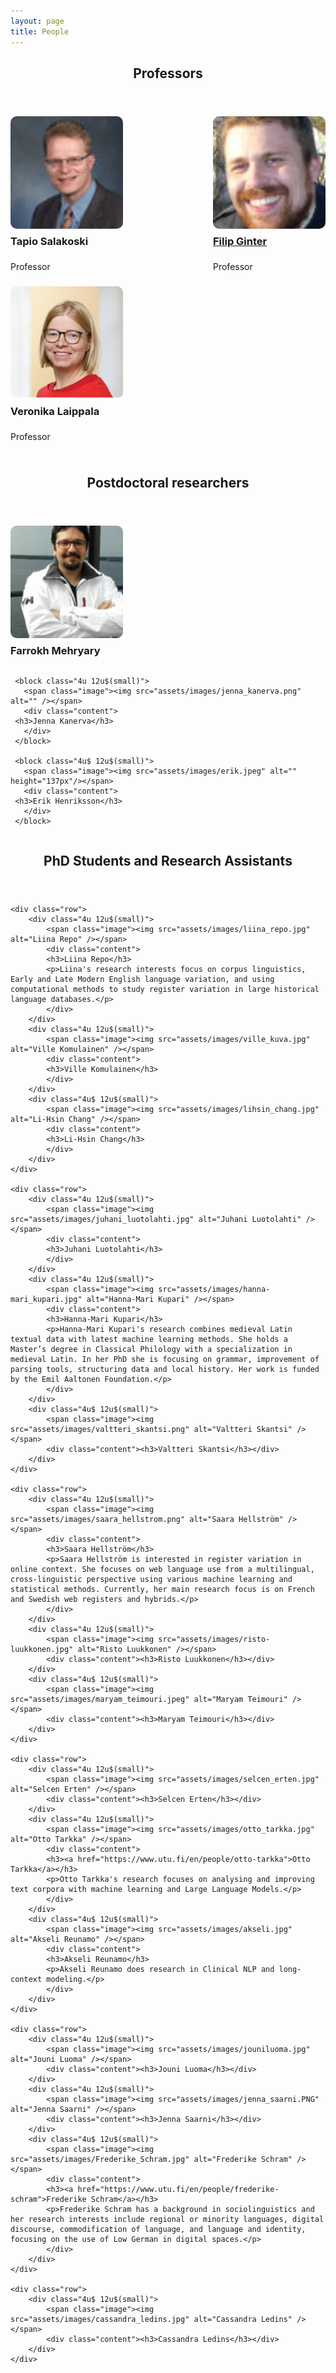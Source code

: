 ```yaml
---
layout: page
title: People
---
```




<style>
    /* Ensure the row stays in a grid-like structure */
    .row {
        display: flex;
        flex-wrap: wrap;
        justify-content: space-between; /* Keeps three items per row */
    }

    /* Individual column settings */
    .4u {
        width: 30%; /* Adjusts each column to fit 3 per row */
        display: flex;
        flex-direction: column;
        align-items: center; /* Centers everything inside */
        text-align: center; /* Ensures text is centered */
    }

    /* Image styling */
    .image img {
        width: 180px; /* Adjust as needed */
        height: 180px; /* Ensures uniformity */
        object-fit: cover; /* Ensures the image fills the area without distortion */
        border-radius: 10px; /* Keeps your rounded corner effect */
        display: block;
        margin: 0 auto; /* Ensures images are centered */
    }

    /* Heading spacing */
    .content h3 {
        margin-top: 10px; /* Adds spacing between the image and the name */
    }

    /* Paragraph text styling */
    .content p {
        text-align: justify;
        margin: 20px 0;
        line-height: 1.6; /* Improves readability */
        max-width: 90%; /* Keeps text aligned within a good width */
    }

    /* Ensure responsiveness */
    @media screen and (max-width: 768px) {
        .4u {
            width: 48%; /* Two per row on smaller screens */
        }
    }

    @media screen and (max-width: 480px) {
        .4u {
            width: 100%; /* One per row on very small screens */
        }
    }
</style>


<section>    
    <header class="major">
        <h2>Professors</h2>
    </header>
    <div class="row">
        <div class="4u 12u$(small)">
            <span class="image"><img src="assets/images/sala_web.jpg" alt="Tapio Salakoski" /></span>
            <div class="content"><h3>Tapio Salakoski</h3><p>Professor</p></div>
        </div>
        <div class="4u 12u$(small)">
            <span class="image"><img src="assets/images/filip_ginter.jpg" alt="Filip Ginter" /></span>
            <div class="content"><h3><a href="https://fginter.github.io/">Filip Ginter</a></h3><p>Professor</p></div>
        </div>
        <div class="4u$ 12u$(small)">
            <span class="image"><img src="assets/images/veronika_laippala.png" alt="Veronika Laippala" /></span>
            <div class="content"><h3>Veronika Laippala</h3><p>Professor</p></div>
        </div>
    </div>
</section>

<section>
   <header class="major">
      <h2>Postdoctoral researchers</h2>
   </header>
   <div class="row">
     <block class="4u 12u$(small)">
       <span class="image"><img src="assets/images/farrokh_mehryary.png" alt="" /></span>
       <div class="content">
	 <h3>Farrokh Mehryary</h3>
       </div>
     </block>

     <block class="4u 12u$(small)">
       <span class="image"><img src="assets/images/jenna_kanerva.png" alt="" /></span>
       <div class="content">
	 <h3>Jenna Kanerva</h3>
       </div>
     </block>

     <block class="4u$ 12u$(small)">
       <span class="image"><img src="assets/images/erik.jpeg" alt="" height="137px"/></span>
       <div class="content">
	 <h3>Erik Henriksson</h3>
       </div>
     </block>

   </div>

</section>

<section>
    <header class="major">
        <h2>PhD Students and Research Assistants</h2>
    </header>
    
    <div class="row">
        <div class="4u 12u$(small)">
            <span class="image"><img src="assets/images/liina_repo.jpg" alt="Liina Repo" /></span>
            <div class="content">
	    	<h3>Liina Repo</h3>
      		<p>Liina's research interests focus on corpus linguistics, Early and Late Modern English language variation, and using computational methods to study register variation in large historical language databases.</p>
      	    </div>
        </div>
        <div class="4u 12u$(small)">
            <span class="image"><img src="assets/images/ville_kuva.jpg" alt="Ville Komulainen" /></span>
            <div class="content">
	    	<h3>Ville Komulainen</h3>
      	    </div>
        </div>
        <div class="4u$ 12u$(small)">
            <span class="image"><img src="assets/images/lihsin_chang.jpg" alt="Li-Hsin Chang" /></span>
            <div class="content">
	    	<h3>Li-Hsin Chang</h3>
      	    </div>
        </div>
    </div>
    
    <div class="row">
        <div class="4u 12u$(small)">
            <span class="image"><img src="assets/images/juhani_luotolahti.jpg" alt="Juhani Luotolahti" /></span>
            <div class="content">
	    	<h3>Juhani Luotolahti</h3>
      	    </div>
        </div>
        <div class="4u 12u$(small)">
            <span class="image"><img src="assets/images/hanna-mari_kupari.jpg" alt="Hanna-Mari Kupari" /></span>
            <div class="content">
	    	<h3>Hanna-Mari Kupari</h3>
      		<p>Hanna-Mari Kupari's research combines medieval Latin textual data with latest machine learning methods. She holds a Master’s degree in Classical Philology with a specialization in medieval Latin. In her PhD she is focusing on grammar, improvement of parsing tools, structuring data and local history. Her work is funded by the Emil Aaltonen Foundation.</p>
      	    </div>
        </div>
        <div class="4u$ 12u$(small)">
            <span class="image"><img src="assets/images/valtteri_skantsi.png" alt="Valtteri Skantsi" /></span>
            <div class="content"><h3>Valtteri Skantsi</h3></div>
        </div>
    </div>
    
    <div class="row">
        <div class="4u 12u$(small)">
            <span class="image"><img src="assets/images/saara_hellstrom.png" alt="Saara Hellström" /></span>
            <div class="content">
	    	<h3>Saara Hellström</h3>
      		<p>Saara Hellström is interested in register variation in online context. She focuses on web language use from a multilingual, cross-linguistic perspective using various machine learning and statistical methods. Currently, her main research focus is on French and Swedish web registers and hybrids.</p>
      	    </div>
        </div>
        <div class="4u 12u$(small)">
            <span class="image"><img src="assets/images/risto-luukkonen.jpg" alt="Risto Luukkonen" /></span>
            <div class="content"><h3>Risto Luukkonen</h3></div>
        </div>
        <div class="4u$ 12u$(small)">
            <span class="image"><img src="assets/images/maryam_teimouri.jpeg" alt="Maryam Teimouri" /></span>
            <div class="content"><h3>Maryam Teimouri</h3></div>
        </div>
    </div>
    
    <div class="row">
        <div class="4u 12u$(small)">
            <span class="image"><img src="assets/images/selcen_erten.jpg" alt="Selcen Erten" /></span>
            <div class="content"><h3>Selcen Erten</h3></div>
        </div>
        <div class="4u 12u$(small)">
            <span class="image"><img src="assets/images/otto_tarkka.jpg" alt="Otto Tarkka" /></span>
            <div class="content">
	    	<h3><a href="https://www.utu.fi/en/people/otto-tarkka">Otto Tarkka</a></h3>
      		<p>Otto Tarkka's research focuses on analysing and improving text corpora with machine learning and Large Language Models.</p>
      	    </div>
        </div>
        <div class="4u$ 12u$(small)">
            <span class="image"><img src="assets/images/akseli.jpg" alt="Akseli Reunamo" /></span>
            <div class="content">
	    	<h3>Akseli Reunamo</h3>
      		<p>Akseli Reunamo does research in Clinical NLP and long-context modeling.</p>
      	    </div>
        </div>
    </div>
    
    <div class="row">
        <div class="4u 12u$(small)">
            <span class="image"><img src="assets/images/jouniluoma.jpg" alt="Jouni Luoma" /></span>
            <div class="content"><h3>Jouni Luoma</h3></div>
        </div>
        <div class="4u 12u$(small)">
            <span class="image"><img src="assets/images/jenna_saarni.PNG" alt="Jenna Saarni" /></span>
            <div class="content"><h3>Jenna Saarni</h3></div>
        </div>
        <div class="4u$ 12u$(small)">
            <span class="image"><img src="assets/images/Frederike_Schram.jpg" alt="Frederike Schram" /></span>
            <div class="content">
	    	<h3><a href="https://www.utu.fi/en/people/frederike-schram">Frederike Schram</a></h3>
      		<p>Frederike Schram has a background in sociolinguistics and her research interests include regional or minority languages, digital discourse, commodification of language, and language and identity, focusing on the use of Low German in digital spaces.</p>
      	    </div>
        </div>
    </div>
    
    <div class="row">
        <div class="4u$ 12u$(small)">
            <span class="image"><img src="assets/images/cassandra_ledins.jpg" alt="Cassandra Ledins" /></span>
            <div class="content"><h3>Cassandra Ledins</h3></div>
        </div>
    </div>
</section>


